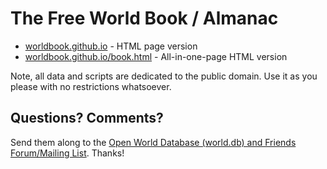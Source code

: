 # The Free World Book / Almanac


- [worldbook.github.io](http://worldbook.github.io) - HTML page version
- [worldbook.github.io/book.html](http://worldbook.github.io/book.html) - All-in-one-page HTML version


Note, all data and scripts are dedicated to the public domain.
Use it as you please with no restrictions whatsoever.

## Questions? Comments?

Send them along to the [Open World Database (world.db) and Friends Forum/Mailing List](http://groups.google.com/group/openmundi). 
Thanks!
